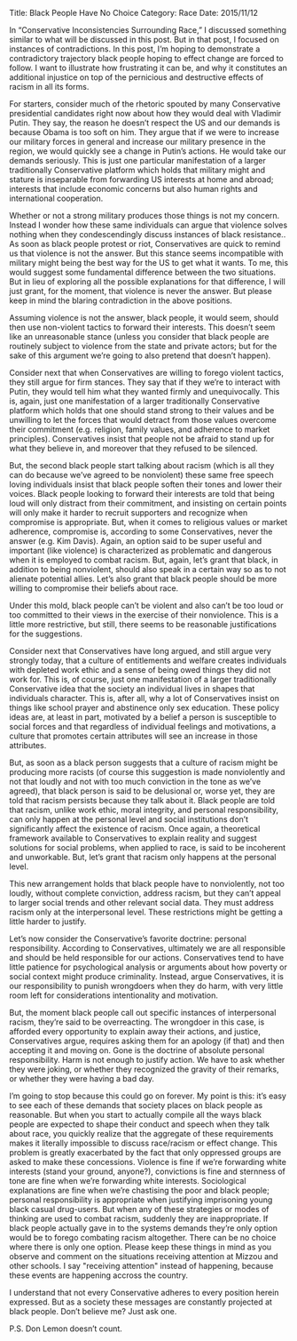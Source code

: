 Title: Black People Have No Choice
Category: Race
Date: 2015/11/12

In “Conservative Inconsistencies Surrounding Race,” I discussed something similar to what will be discussed in this post. But in that post, I focused on instances of contradictions. In this post, I’m hoping to demonstrate a contradictory trajectory black people hoping to effect change are forced to follow. I want to illustrate how frustrating it can be, and why it constitutes an additional injustice on top of the pernicious and destructive effects of racism in all its forms.

For starters, consider much of the rhetoric spouted by many Conservative presidential candidates right now about how they would deal with Vladimir Putin. They say, the reason he doesn’t respect the US and our demands is because Obama is too soft on him. They argue that if we were to increase our military forces in general and increase our military presence in the region, we would quickly see a change in Putin’s actions. He would take our demands seriously. This is just one particular manifestation of a larger traditionally Conservative platform which holds that military might and stature is inseparable from forwarding US interests at home and abroad; interests that include economic concerns but also human rights and international cooperation.

Whether or not a strong military produces those things is not my concern. Instead I wonder how these same individuals can argue that violence solves nothing when they condescendingly discuss instances of black resistance.. As soon as black people protest or riot, Conservatives are quick to remind us that violence is not the answer. But this stance seems incompatible with military might being the best way for the US to get what it wants. To me, this would suggest some fundamental difference between the two situations. But in lieu of exploring all the possible explanations for that difference, I will just grant, for the moment, that violence is never the answer. But please keep in mind the blaring contradiction in the above positions.

Assuming violence is not the answer, black people, it would seem, should then use non-violent tactics to forward their interests. This doesn’t seem like an unreasonable stance (unless you consider that black people are routinely subject to violence from the state and private actors; but for the sake of this argument we’re going to also pretend that doesn’t happen).

Consider next that when Conservatives are willing to forego violent tactics, they still argue for firm stances. They say that if they we’re to interact with Putin, they would tell him what they wanted firmly and unequivocally. This is, again, just one manifestation of a larger traditionally Conservative platform which holds that one should stand strong to their values and be unwilling to let the forces that would detract from those values overcome their commitment (e.g. religion, family values, and adherence to market principles). Conservatives insist that people not be afraid to stand up for what they believe in, and moreover that they refused to be silenced.

But, the second black people start talking about racism (which is all they can do because we’ve agreed to be nonviolent) these same free speech loving individuals insist that black people soften their tones and lower their voices. Black people looking to forward their interests are told that being loud will only distract from their commitment, and insisting on certain points will only make it harder to recruit supporters and recognize when compromise is appropriate. But, when it comes to religious values or market adherence, compromise is, according to some Conservatives, never the answer (e.g. Kim Davis). Again, an option said to be super useful and important (like violence) is characterized as problematic and dangerous when it is employed to combat racism. But, again, let’s grant that black, in addition to being nonviolent, should also speak in a certain way so as to not alienate potential allies. Let’s also grant that black people should be more willing to compromise their beliefs about race.

Under this mold, black people can’t be violent and also can’t be too loud or too committed to their views in the exercise of their nonviolence. This is a little more restrictive, but still, there seems to be reasonable justifications for the suggestions.

Consider next that Conservatives have long argued, and still argue very strongly today, that a culture of entitlements and welfare creates individuals with depleted work ethic and a sense of being owed things they did not work for. This is, of course, just one manifestation of a larger traditionally Conservative idea that the society an individual lives in shapes that individuals character. This is, after all, why a lot of Conservatives insist on things like school prayer and abstinence only sex education. These policy ideas are, at least in part, motivated by a belief a person is susceptible to social forces and that regardless of individual feelings and motivations, a culture that promotes certain attributes will see an increase in those attributes.

But, as soon as a black person suggests that a culture of racism might be producing more racists (of course this suggestion is made nonviolently and not that loudly and not with too much conviction in the tone as we’ve agreed), that black person is said to be delusional or, worse yet, they are told that racism persists because they talk about it. Black people are told that racism, unlike work ethic, moral integrity, and personal responsibility, can only happen at the personal level and social institutions don’t significantly affect the existence of racism. Once again, a theoretical framework available to Conservatives to explain reality and suggest solutions for social problems, when applied to race, is said to be incoherent and unworkable. But, let’s grant that racism only happens at the personal level.

This new arrangement holds that black people have to nonviolently, not too loudly, without complete conviction, address racism, but they can’t appeal to larger social trends and other relevant social data. They must address racism only at the interpersonal level. These restrictions might be getting a little harder to justify.

Let’s now consider the Conservative’s favorite doctrine: personal responsibility. According to Conservatives, ultimately we are all responsible and should be held responsible for our actions. Conservatives tend to have little patience for psychological analysis or arguments about how poverty or social context might produce criminality. Instead, argue Conservatives, it is our responsibility to punish wrongdoers when they do harm, with very little room left for considerations intentionality and motivation.

But, the moment black people call out specific instances of interpersonal racism, they’re said to be overreacting. The wrongdoer in this case, is afforded every opportunity to explain away their actions, and justice, Conservatives argue, requires asking them for an apology (if that) and then accepting it and moving on. Gone is the doctrine of absolute personal responsibility. Harm is not enough to justify action. We have to ask whether they were joking, or whether they recognized the gravity of their remarks, or whether they were having a bad day.

I’m going to stop because this could go on forever. My point is this: it’s easy to see each of these demands that society places on black people as reasonable. But when you start to actually compile all the ways black people are expected to shape their conduct and speech when they talk about race, you quickly realize that the aggregate of these requirements makes it literally impossible to discuss race/racism or effect change. This problem is greatly exacerbated by the fact that only oppressed groups are asked to make these concessions. Violence is fine if we’re forwarding white interests (stand your ground, anyone?), convictions is fine and sternness of tone are fine when we’re forwarding white interests. Sociological explanations are fine when we’re chastising the poor and black people; personal responsibility is appropriate when justifying imprisoning young black casual drug-users. But when any of these strategies or modes of thinking are used to combat racism, suddenly they are inappropriate. If black people actually gave in to the systems demands they’re only option would be to forego combating racism altogether. There can be no choice where there is only one option. Please keep these things in mind as you observe and comment on the situations receiving attention at Mizzou and other schools. I say "receiving attention" instead of happening, because these events are happening accross the country. 

I understand that not every Conservative adheres to every position herein expressed. But as a society these messages are constantly projected at black people. Don’t believe me? Just ask one.

P.S. Don Lemon doesn’t count.






